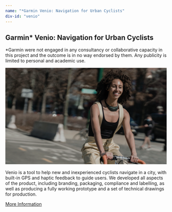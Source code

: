 ```yaml
---
name: "*Garmin Venio: Navigation for Urban Cyclists"
div-id: "venio"
---
```


<h2>Garmin* Venio: Navigation for Urban Cyclists</h2>
<p>*Garmin were not engaged in any consultancy or collaborative capacity in this project and the outcome is in no way endorsed by them. Any publicity is limited to personal and academic use.</p>
<img src="img/portfolio/ide2/venio-rider.png">
<p>Venio is a tool to help new and inexperienced cyclists navigate in a city, with built-in GPS and haptic feedback to guide users. We developed all aspects of the product, including branding, packaging, compliance and labelling, as well as producing a fully working prototype and a set of technical drawings for production.</p>
<a class="button" href="portfolio.html#garmin-venio-popup">More Information</a>